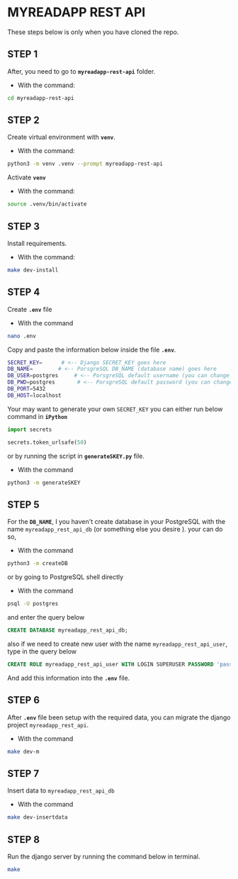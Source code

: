 # MYREADAPP REST API

These steps below is only when you have cloned the repo.

## **STEP 1**

After, you need to go to  **`myreadapp-rest-api`** folder.

- With the command:

```bash
cd myreadapp-rest-api
```

## **STEP 2**

Create virtual environment with **`venv`**.

- With the command:
```bash
python3 -m venv .venv --prompt myreadapp-rest-api
```

Activate **`venv`**

- With the command:

```bash
source .venv/bin/activate
```

## **STEP 3**

Install requirements.

- With the command:

```bash
make dev-install
```


## **STEP 4**

Create **`.env`** file

- With the command

```bash
nano .env
```
Copy and paste the information below inside the file **`.env`**.

```bash
SECRET_KEY=      # <-- Django SECRET_KEY goes here
DB_NAME=        # <-- PorsgreSQL DB_NAME (database name) goes here
DB_USER=postgres     # <-- PorsgreSQL default username (you can change it however you want) 
DB_PWD=postgres       # <-- PorsgreSQL default password (you can change it however you want) 
DB_PORT=5432
DB_HOST=localhost
```
Your may  want to generate your own `SECRET_KEY` you can either run below command in **`iPython`**

```py
import secrets

secrets.token_urlsafe(50)
```

or by running the script in **`generateSKEY.py`** file.

- With the command 

```bash
python3 -m generateSKEY
```

## **STEP 5**

For the **`DB_NAME`**, I you haven't create database in your PostgreSQL with the name `myreadapp_rest_api_db` (or something else you desire ).
your can do so,

- With the command

```bash
python3 -m createDB
```

or by going to PostgreSQL shell directly

- With the command

```bash
psql -U postgres
```

and enter the query below

```sql
CREATE DATABASE myreadapp_rest_api_db;
```

also if we need to create new user with the name  `myreadapp_rest_api_user`, type in the query below

```sql
CREATE ROLE myreadapp_rest_api_user WITH LOGIN SUPERUSER PASSWORD 'password';
```

And add this information into the **`.env`** file.

## **STEP 6**

After **`.env`** file been setup with the required data, you can migrate the django  project `myreadapp_rest_api`.

- With the command

```bash
make dev-m
```

## **STEP 7**

Insert data to `myreadapp_rest_api_db`

- With the command

```bash
make dev-insertdata
```


## **STEP 8**

Run the django server by running the command below in terminal.

```bash
make
```

